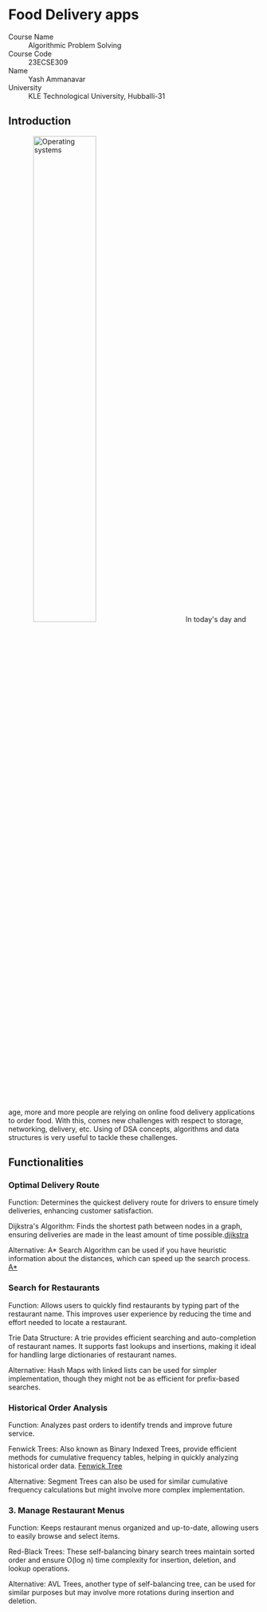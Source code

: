 # Food Delivery apps

<dl>
<dt>Course Name</dt>
<dd>Algorithmic Problem Solving</dd>
<dt>Course Code</dt>
<dd>23ECSE309</dd>
<dt>Name</dt>
<dd>Yash Ammanavar</dd>
<dt>University</dt>
<dd>KLE Technological University, Hubballi-31</dd>
</dl>


## Introduction
  <img src="https://play-lh.googleusercontent.com/kszbMUpxpU3OU1PAJPdWk68ti21PvRcBX4ynCSFfzDZ5JnuVlOgjh-YDBm-xBjrG-Tw" alt="Operating systems" style="width: 50%; height: auto; margin-right: 50px; margin-left:50px;"/>
In today's day and age, more and more people are relying on online food delivery applications to order food. With this, comes new challenges with respect to storage, networking, delivery, etc. Using of DSA concepts, algorithms and data structures is very useful to tackle these challenges. 

## Functionalities

### Optimal Delivery Route

Function: Determines the quickest delivery route for drivers to ensure timely deliveries, enhancing customer satisfaction.

Dijkstra's Algorithm: Finds the shortest path between nodes in a graph, ensuring deliveries are made in the least amount of time possible.[djikstra](https://github.com/Yash-ammanavar/DSA_Portfolio.github.io/blob/main/djikstra.c)

Alternative: A* Search Algorithm can be used if you have heuristic information about the distances, which can speed up the search process. [A*](https://github.com/Yash-ammanavar/DSA_Portfolio.github.io/blob/main/A*.c)

### Search for Restaurants

Function: Allows users to quickly find restaurants by typing part of the restaurant name. This improves user experience by reducing the time and effort needed to locate a restaurant.

Trie Data Structure: A trie provides efficient searching and auto-completion of restaurant names. It supports fast lookups and insertions, making it ideal for handling large dictionaries of restaurant names.

Alternative: Hash Maps with linked lists can be used for simpler implementation, though they might not be as efficient for prefix-based searches.

### Historical Order Analysis

Function: Analyzes past orders to identify trends and improve future service.

Fenwick Trees: Also known as Binary Indexed Trees, provide efficient methods for cumulative frequency tables, helping in quickly analyzing historical order data.	[Fenwick Tree](https://github.com/Yash-ammanavar/DSA_Portfolio.github.io/blob/main/fenwick.cpp) 

Alternative: Segment Trees can also be used for similar cumulative frequency calculations but might involve more complex implementation.

### 3.	Manage Restaurant Menus
Function: Keeps restaurant menus organized and up-to-date, allowing users to easily browse and select items.

Red-Black Trees: These self-balancing binary search trees maintain sorted order and ensure O(log n) time complexity for insertion, deletion, and lookup operations.

Alternative: AVL Trees, another type of self-balancing tree, can be used for similar purposes but may involve more rotations during insertion and deletion.

